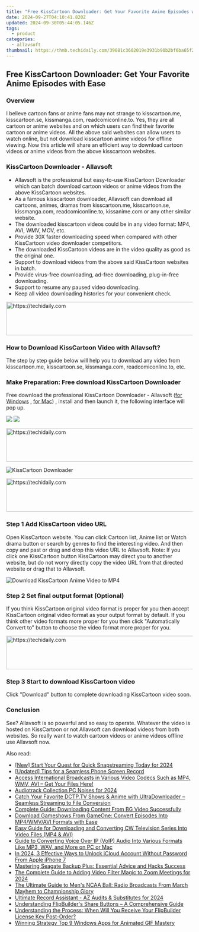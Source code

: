 ```yaml
---
title: "Free KissCartoon Downloader: Get Your Favorite Anime Episodes with Ease"
date: 2024-09-27T04:10:41.820Z
updated: 2024-09-30T05:44:05.146Z
tags:
  - product
categories:
  - allavsoft
thumbnail: https://thmb.techidaily.com/39081c3602019e3931b90b2bf6ba65f285840198c689fcbfa16aad9f4c667d5e.jpg
---
```


## Free KissCartoon Downloader: Get Your Favorite Anime Episodes with Ease

### Overview

I believe cartoon fans or anime fans may not strange to kisscartoon.me, kisscartoon.se, kissmanga.com, readcomiconline.to. Yes, they are all cartoon or anime websites and on which users can find their favorite cartoon or anime videos. All the above said websites can allow users to watch online, but not download kisscartoon anime videos for offline viewing. Now this article will share an efficient way to download cartoon videos or anime videos from the above kisscartoon websites.

### KissCartoon Downloader - Allavsoft

* Allavsoft is the professional but easy-to-use KissCartoon Downloader which can batch download cartoon videos or anime videos from the above KissCartoon websites.
* As a famous kisscartoon downloader, Allavsoft can download all cartoons, animes, dramas from kisscartoon.me, kisscartoon.se, kissmanga.com, readcomiconline.to, kissanime.com or any other similar website.
* The downloaded kisscartoon videos could be in any video format: MP4, AVI, WMV, MOV, etc.
* Provide 30X faster downloading speed when compared with other KissCartoon video downloader competitors.
* The downloaded KissCartoon videos are in the video quality as good as the original one.
* Support to download videos from the above said KissCartoon websites in batch.
* Provide virus-free downloading, ad-free downloading, plug-in-free downloading.
* Support to resume any paused video downloading.
* Keep all video downloading histories for your convenient check.

<!-- affiliate ads begin -->
<a href="https://aligracehair.sjv.io/c/5597632/1918703/19272" target="_top" id="1918703">
  <img src="//a.impactradius-go.com/display-ad/19272-1918703" border="0" alt="https://techidaily.com" width="728" height="90"/>
</a>
<img height="0" width="0" src="https://aligracehair.sjv.io/i/5597632/1918703/19272" style="position:absolute;visibility:hidden;" border="0" />
<!-- affiliate ads end -->

### How to Download KissCartoon Video with Allavsoft?

The step by step guide below will help you to download any video from kisscartoon.me, kisscartoon.se, kissmanga.com, readcomiconline.to, etc.

### Make Preparation: Free download KissCartoon Downloader

Free download the professional KissCartoon Downloader - Allavsoft ([for Windows](https://tools.techidaily.com/allavsoft/products/) , [for Mac](https://tools.techidaily.com/allavsoft/products/)) , install and then launch it, the following interface will pop up.

[![](https://www.allavsoft.com/how-to/../images/how-to/free-download-win.jpg)](https://tools.techidaily.com/allavsoft/products/) [![](https://www.allavsoft.com/how-to/../images/how-to/free-download-mac.jpg)](https://tools.techidaily.com/allavsoft/products/)

<!-- affiliate ads begin -->
<a href="https://aligracehair.sjv.io/c/5597632/1997680/19272" target="_top" id="1997680">
  <img src="//a.impactradius-go.com/display-ad/19272-1997680" border="0" alt="https://techidaily.com" width="728" height="90"/>
</a>
<img height="0" width="0" src="https://aligracehair.sjv.io/i/5597632/1997680/19272" style="position:absolute;visibility:hidden;" border="0" />
<!-- affiliate ads end -->

![KissCartoon Downloader](https://www.allavsoft.com/how-to/../images/allavsoft/screen-shot-600.jpg)

<!-- affiliate ads begin -->
<a href="https://aligracehair.sjv.io/c/5597632/1918684/19272" target="_top" id="1918684">
  <img src="//a.impactradius-go.com/display-ad/19272-1918684" border="0" alt="https://techidaily.com" width="728" height="90"/>
</a>
<img height="0" width="0" src="https://aligracehair.sjv.io/i/5597632/1918684/19272" style="position:absolute;visibility:hidden;" border="0" />
<!-- affiliate ads end -->

### Step 1 Add KissCartoon video URL

Open KissCartoon website. You can click Cartoon list, Anime list or Watch drama button or search by genres to find the interesting video. And then copy and past or drag and drop this video URL to Allavsoft. Note: If you click one KissCartoon button KissCartoon may direct you to another website, but do not worry directly copy the video URL from that directed website or drag that to Allavsoft.

![Download KissCartoon Anime Video to MP4](https://www.allavsoft.com/how-to/../images/how-to/download-rtmp-video/download-rtmp-video.jpg)

### Step 2 Set final output format (Optional)

If you think KissCartoon original video format is proper for you then accept KissCartoon original video format as your output format by default. If you think other video formats more proper for you then click "Automatically Convert to" button to choose the video format more proper for you.

<!-- affiliate ads begin -->
<a href="https://appsumo.8odi.net/c/5597632/2129739/7443" target="_top" id="2129739">
  <img src="//a.impactradius-go.com/display-ad/7443-2129739" border="0" alt="https://techidaily.com" width="728" height="90"/>
</a>
<img height="0" width="0" src="https://appsumo.8odi.net/i/5597632/2129739/7443" style="position:absolute;visibility:hidden;" border="0" />
<!-- affiliate ads end -->

### Step 3 Start to download KissCartoon video

Click "Download" button to complete downloading KissCartoon video soon.

### Conclusion

See? Allavsoft is so powerful and so easy to operate. Whatever the video is hosted on KissCartoon or not Allavsoft can download videos from both websites. So really want to watch cartoon videos or anime videos offline use Allavsoft now.

<ins class="adsbygoogle"
     style="display:block"
     data-ad-format="autorelaxed"
     data-ad-client="ca-pub-7571918770474297"
     data-ad-slot="1223367746"></ins>

<ins class="adsbygoogle"
     style="display:block"
     data-ad-client="ca-pub-7571918770474297"
     data-ad-slot="8358498916"
     data-ad-format="auto"
     data-full-width-responsive="true"></ins>

<span class="atpl-alsoreadstyle">Also read:</span>
<div><ul>
<li><a href="https://fox-blue.techidaily.com/new-start-your-quest-for-quick-snapstreaming-today-for-2024/"><u>[New] Start Your Quest for Quick Snapstreaming Today for 2024</u></a></li>
<li><a href="https://visual-screen-recording.techidaily.com/updated-tips-for-a-seamless-phone-screen-record/"><u>[Updated] Tips for a Seamless Phone Screen Record</u></a></li>
<li><a href="https://fox-where.techidaily.com/access-international-broadcasts-in-various-video-codecs-such-as-mp4-wmv-avi-get-your-files-here/"><u>Access International Broadcasts in Various Video Codecs Such as MP4, WMV, AVI – Get Your Files Here!</u></a></li>
<li><a href="https://screen-sharing-recording.techidaily.com/audiotrack-collection-pc-noises-for-2024/"><u>Audiotrack Collection PC Noises for 2024</u></a></li>
<li><a href="https://fox-where.techidaily.com/catch-your-favorite-dctptv-shows-and-anime-with-ultradownloader-seamless-streaming-to-file-conversion/"><u>Catch Your Favorite DCTP.TV Shows & Anime with UltraDownloader – Seamless Streaming to File Conversion</u></a></li>
<li><a href="https://fox-where.techidaily.com/complete-guide-downloading-content-from-bg-video-successfully/"><u>Complete Guide: Downloading Content From BG Video Successfully</u></a></li>
<li><a href="https://fox-where.techidaily.com/download-gameshows-from-gameone-convert-episodes-into-mp4wmvavi-formats-with-ease/"><u>Download Gameshows From GameOne: Convert Episodes Into MP4/WMV/AVI Formats with Ease</u></a></li>
<li><a href="https://fox-where.techidaily.com/easy-guide-for-downloading-and-converting-cw-television-series-into-video-files-mp4-and-avi/"><u>Easy Guide for Downloading and Converting CW Television Series Into Video Files (MP4 & AVI)</u></a></li>
<li><a href="https://fox-where.techidaily.com/guide-to-converting-voice-over-ip-voip-audio-into-various-formats-like-mp3-wav-and-more-on-pc-or-mac/"><u>Guide to Converting Voice Over IP (VoIP) Audio Into Various Formats Like MP3, WAV, and More on PC or Mac</u></a></li>
<li><a href="https://activate-lock.techidaily.com/in-2024-3-effective-ways-to-unlock-icloud-account-without-password-from-apple-iphone-7-by-drfone-ios/"><u>In 2024, 3 Effective Ways to Unlock iCloud Account Without Password From Apple iPhone 7</u></a></li>
<li><a href="https://hardware-updates.techidaily.com/mastering-seagate-backup-plus-essential-advice-and-hacks-success/"><u>Mastering Seagate Backup Plus: Essential Advice and Hacks Success</u></a></li>
<li><a href="https://some-tips.techidaily.com/the-complete-guide-to-adding-video-filter-magic-to-zoom-meetings-for-2024/"><u>The Complete Guide to Adding Video Filter Magic to Zoom Meetings for 2024</u></a></li>
<li><a href="https://techno-recovery.techidaily.com/the-ultimate-guide-to-mens-ncaa-ball-radio-broadcasts-from-march-mayhem-to-championship-glory/"><u>The Ultimate Guide to Men's NCAA Ball: Radio Broadcasts From March Mayhem to Championship Glory</u></a></li>
<li><a href="https://screen-recording.techidaily.com/ultimate-record-assistant-az-audits-and-substitutes-for-2024/"><u>Ultimate Record Assistant - AZ Audits & Substitutes for 2024</u></a></li>
<li><a href="https://fox-where.techidaily.com/understanding-flipbuilders-share-buttons-a-comprehensive-guide/"><u>Understanding FlipBuilder's Share Buttons – A Comprehensive Guide</u></a></li>
<li><a href="https://fox-where.techidaily.com/understanding-the-process-when-will-you-receive-your-flipbuilder-license-key-post-order/"><u>Understanding the Process: When Will You Receive Your FlipBuilder License Key Post-Order?</u></a></li>
<li><a href="https://screen-mirroring-recording.techidaily.com/winning-strategy-top-9-windows-apps-for-animated-gif-mastery/"><u>Winning Strategy Top 9 Windows Apps for Animated GIF Mastery</u></a></li>
</ul></div>

